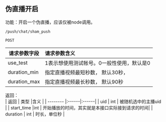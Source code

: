 
## 伪直播开启

功能：开启一个伪直播，应该仅被node调用。

~~~
/push/chat/sham_push
~~~
~~~
POST
~~~

| 请求参数字段        | 请求参数含义  |
| -------- |:------|
|use_test         | 1表示想使用测试帐号。0一般性使用，默认是0|
|duration_min   | 指定直播视频最短秒数， 默认30秒， |
|duration_max       | 指定直播视频最长秒数， 默认90秒|



返回：   
| 返回        | 类型 |含义  |
| -------- |:------|:------|
| uid      |  int |  被随机选中的主播uid |
| start_time     |int |  开始播放的时间，其实就是本接口实际接到请求的时间|
| duration     | int  |  时长，单位秒 |









